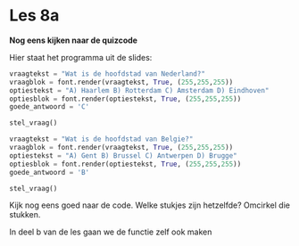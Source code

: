 # Les 8a

**Nog eens kijken naar de quizcode**

Hier staat het programma uit de slides:

```python
vraagtekst = "Wat is de hoofdstad van Nederland?"
vraagblok = font.render(vraagtekst, True, (255,255,255))
optiestekst = "A) Haarlem B) Rotterdam C) Amsterdam D) Eindhoven"
optiesblok = font.render(optiestekst, True, (255,255,255))
goede_antwoord = 'C'

stel_vraag() 

vraagtekst = "Wat is de hoofdstad van Belgie?"
vraagblok = font.render(vraagtekst, True, (255,255,255))
optiestekst = "A) Gent B) Brussel C) Antwerpen D) Brugge"
optiesblok = font.render(optiestekst, True, (255,255,255))
goede_antwoord = 'B'

stel_vraag()
```

Kijk nog eens goed naar de code. Welke stukjes zijn hetzelfde? Omcirkel die stukken.

In deel b van de les gaan we de functie zelf ook maken
